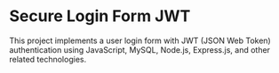 # Secure Login Form JWT
This project implements a user login form with JWT (JSON Web Token)  authentication using JavaScript, MySQL, Node.js, Express.js, and other  related technologies.

